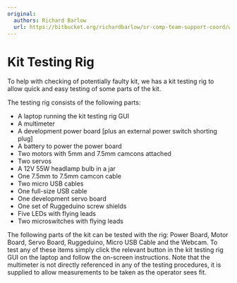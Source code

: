 ```yaml
---
original:
  authors: Richard Barlow
  url: https://bitbucket.org/richardbarlow/sr-comp-team-support-coord/wiki/kit-testing-rig
---
```

# Kit Testing Rig

To help with checking of potentially faulty kit, we has a kit testing rig to allow quick and easy testing of some parts of the kit. 

The testing rig consists of the following parts:

* A laptop running the kit testing rig GUI
* A multimeter
* A development power board [plus an external power switch shorting plug]
* A battery to power the power board
* Two motors with 5mm and 7.5mm camcons attached
* Two servos
* A 12V 55W headlamp bulb in a jar
* One 7.5mm to 7.5mm camcon cable
* Two micro USB cables
* One full-size USB cable
* One development servo board
* One set of Ruggeduino screw shields
* Five LEDs with flying leads
* Two microswitches with flying leads

The following parts of the kit can be tested with the rig: Power Board, Motor Board, Servo Board, Ruggeduino, Micro USB Cable and the Webcam. To test any of these items simply click the relevant button in the kit testing rig GUI on the laptop and follow the on-screen instructions. Note that the multimeter is not directly referenced in any of the testing procedures, it is supplied to allow measurements to be taken as the operator sees fit.
